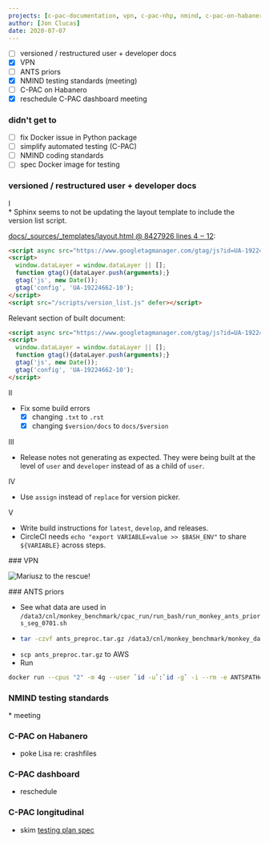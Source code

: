 ```yaml
---
projects: [c-pac-documentation, vpn, c-pac-nhp, nmind, c-pac-on-habanero, c-pac-longitudinal, c-pac-testing]
author: [Jon Clucas]
date: 2020-07-07
---
```


- [ ] versioned / restructured user + developer docs
- [x] VPN
- [ ] ANTS priors
- [x] NMIND testing standards (meeting)
- [ ] C-PAC on Habanero
- [x] reschedule C-PAC dashboard meeting

<!--more-->

### didn't get to
- [ ] fix Docker issue in Python package
- [ ] simplify automated testing (C-PAC)
- [ ] NMIND coding standards
- [ ] spec Docker image for testing

### versioned / restructured user + developer docs

<div class="chapterHeader">I</div>
* Sphinx seems to not be updating the layout template to include the version list script.

[docs/_sources/_templates/layout.html @ 8427926 lines 4 ‒ 12](https://github.com/shnizzedy/fcp-indi.github.com/blob/source/docs/_sources/_templates/layout.html#L4-L12):

```HTML
<script async src="https://www.googletagmanager.com/gtag/js?id=UA-19224662-10"></script>
<script>
  window.dataLayer = window.dataLayer || [];
  function gtag(){dataLayer.push(arguments);}
  gtag('js', new Date());
  gtag('config', 'UA-19224662-10');
</script>
<script src="/scripts/version_list.js" defer></script>
```

Relevant section of built document:
```HTML
<script async src="https://www.googletagmanager.com/gtag/js?id=UA-19224662-10"></script>
<script>
  window.dataLayer = window.dataLayer || [];
  function gtag(){dataLayer.push(arguments);}
  gtag('js', new Date());
  gtag('config', 'UA-19224662-10');
</script>
```
<div class="chapterHeader">II</div>

* Fix some build errors
   - [x] changing `.txt` to `.rst`
   - [x] changing `$version/docs` to `docs/$version`

<div class="chapterHeader">III</div>

* Release notes not generating as expected. They were being built at the level of `user` and `developer` instead of as a child of `user`.

<div class="chapterHeader">IV</div>

* Use `assign` instead of `replace` for version picker.

<div class="chapterHeader">V</div>

* Write build instructions for `latest`, `develop`, and releases.
* CircleCI needs `echo "export VARIABLE=value >> $BASH_ENV"` to share `${VARIABLE}` across steps.

<div class="keep-together" markdown="1">
### VPN

<img class="portrait" src="{{ site.baseurl }}/assets/images/portraits/Mariusz.png" alt="Mariusz" title="Mariusz" /> to the rescue!
</div><div class="keep-together" markdown="1">
### ANTS priors

* See what data are used in `/data3/cnl/monkey_benchmark/cpac_run/run_bash/run_monkey_ants_priors_seg_0701.sh`
* ```BASH
  tar -czvf ants_preproc.tar.gz /data3/cnl/monkey_benchmark/monkey_data_oxford_sub3/origin_data /data3/cnl/monkey_benchmark/configs /data3/cnl/monkey_benchmark/Template/Yerkes19_wholemask /data3/cnl/monkey_seg /data3/cnl/monkey_benchmark/cpac_run/run_bash/run_monkey_ants_priors_seg_0701.sh
  ```
* `scp ants_preproc.tar.gz` to AWS 
* Run
```BASH
docker run --cpus "2" -m 4g --user `id -u`:`id -g` -i --rm -e ANTSPATH=/usr/lib/ants/ -v /media/ebs/nhp/data3/cnl/monkey_benchmark/monkey_data_oxford_sub3/origin_data:/bids_dataset -v /media/ebs/nhp/outputs/2020-07-07:/outputs -v /tmp:/scratch -v /media/ebs/nhp/data3/cnl/monkey_benchmark/configs:/configs -v /media/ebs/nhp/data3/cnl/monkey_benchmark/Template/Yerkes19_wholemask:/Yerkes19_wholemask -v /media/ebs/nhp/data3/cnl/monkey_seg:/monkey_seg fcpindi/c-pac:nightly /bids_dataset /outputs participant --pipeline_file /configs/pipeline_config_template_monkey_yerkes_ants_on_nuisance_test_prior_seg_0701.yml --save_working_dir --participant_label [a 032167 032180 032182 b]
```
</div>

### NMIND testing standards

<div class="pencil" markdown="1">
* meeting
</div>

### C-PAC on Habanero
* poke Lisa re: crashfiles

### C-PAC dashboard
* reschedule

### C-PAC longitudinal
* skim [testing plan spec](http://localhost:4000/lab-notebook/specs/c-pac-testing.html#longitudinal)